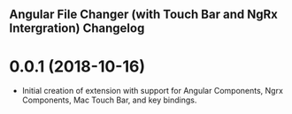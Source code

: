 ## Angular File Changer (with Touch Bar and NgRx Intergration) Changelog

<a name="0.0.1"></a>

# 0.0.1 (2018-10-16)

* Initial creation of extension with support for Angular Components, Ngrx Components, Mac Touch Bar, and key bindings.